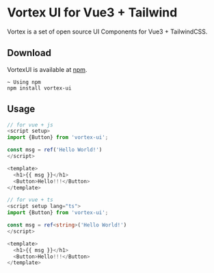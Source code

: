 # Vortex UI for Vue3 + Tailwind

Vortex is a set of open source UI Components for Vue3 + TailwindCSS.

## Download

VortexUI is available at [npm]().
```
~ Using npm
npm install vortex-ui
```

## Usage

```javascript
// for vue + js
<script setup>
import {Button} from 'vortex-ui';

const msg = ref('Hello World!')
</script>

<template>
  <h1>{{ msg }}</h1>
  <Button>Hello!!!</Button>
</template>
```

```typescript
// for vue + ts
<script setup lang="ts">
import {Button} from 'vortex-ui';

const msg = ref<string>('Hello World!')
</script>

<template>
  <h1>{{ msg }}</h1>
  <Button>Hello!!!</Button>
</template>
```
